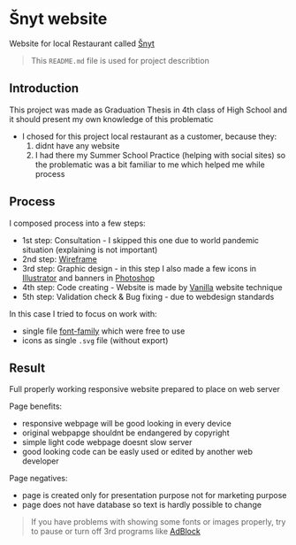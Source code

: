 # Šnyt website

Website for local Restaurant called [Šnyt](https://www.facebook.com/snytbrno/)

> This `README.md` file is used for project describtion

## Introduction

This project was made as Graduation Thesis in 4th class of High School and it should present my own knowledge of this problematic

- I chosed for this project local restaurant as a customer, because they:
    1. didnt have any website
    2. I had there my Summer School Practice (helping with social sites) so the problematic was a bit familiar to me which helped me while process

## Process

I composed process into a few steps:

- 1st step: Consultation - I skipped this one due to world pandemic situation (explaining is not important)
- 2nd step: [Wireframe](https://www.usability.gov/how-to-and-tools/methods/wireframing.html)
- 3rd step: Graphic design - in this step I also made a few icons in [Illustrator](https://www.adobe.com/cz/products/illustrator.html) and banners in [Photoshop](https://www.adobe.com/cz/products/photoshop.html)
- 4th step: Code creating - Website is made by [Vanilla](https://stackoverflow.com/questions/20836115/what-does-vanilla-mean) website technique
- 5th step: Validation check & Bug fixing - due to webdesign standards

In this case I tried to focus on work with:
- single file [font-family](https://www.w3schools.com/cssref/pr_font_font-family.asp) which were free to use
- icons as single `.svg` file (without export)

## Result

Full properly working responsive website prepared to place on web server

Page benefits:
- responsive webpage will be good looking in every device
- original webpapge shouldnt be endangered by copyright
- simple light code webpage doesnt slow server
- good looking code can be easly used or edited by another web developer

Page negatives:
- page is created only for presentation purpose not for marketing purpose
- page does not have database so text is hardly possible to change

> If you have problems with showing some fonts or images properly, try to pause or turn off 3rd programs like [AdBlock](https://getadblock.com/en/)
